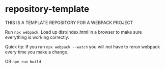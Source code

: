 # repository-template

THIS IS A TEMPLATE REPOSITORY FOR A WEBPACK PROJECT

Run `npx webpack`. Load up dist/index.html in a browser to make sure everything is working correctly.

Quick tip: If you run `npx webpack --watch` you will not have to rerun webpack every time you make a change.

OR `npm run build`
